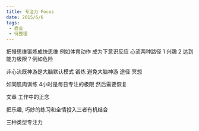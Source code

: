 ```yaml
---
title: 专注力 Focus 
date: 2015/6/6
tags:
 - 商业
 - 待整理
---
```


把慢思维锻炼成快思维 例如体育动作 成为下意识反应
心流两种路径 1 兴趣 2 达到能力极限？例如危险
 
非心流既神游是大脑默认模式
锻炼 避免大脑神游 途径 冥想
 
如同肌肉训练 4小时是每日专注的极限 然后需要恢复
 
文章 工作中的正念


把乐趣, 巧妙的练习和全情投入三者有机结合

三种类型专注力
